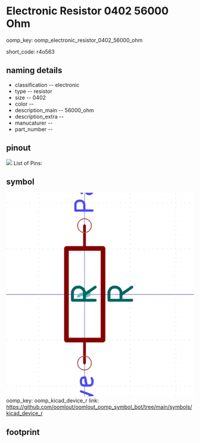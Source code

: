 # Electronic Resistor 0402 56000 Ohm
oomp_key: oomp_electronic_resistor_0402_56000_ohm  

short_code: r4o563
## naming details
* classification -- electronic
* type -- resistor
* size -- 0402
* color -- 
* description_main -- 56000_ohm
* description_extra -- 
* manucaturer -- 
* part_number -- 
## pinout
![](working_pinout_600.png)
List of Pins:

## symbol

![](symbol/0/working/working_600.png)
oomp_key: oomp_kicad_device_r
link: https://github.com/oomlout/oomlout_oomp_symbol_bot/tree/main/symbols/kicad_device_r


## footprint
